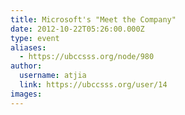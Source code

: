 ```yaml
---
title: Microsoft's "Meet the Company" 
date: 2012-10-22T05:26:00.000Z
type: event
aliases:
  - https://ubccsss.org/node/980
author:
  username: atjia
  link: https://ubccsss.org/user/14
images:
---
```


